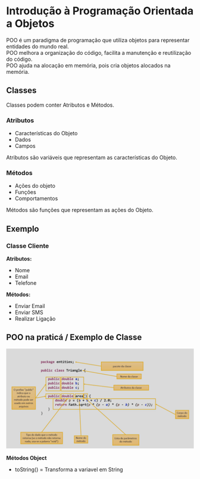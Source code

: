 # Introdução à Programação Orientada a Objetos

POO é um paradigma de programação que utiliza objetos para representar entidades do mundo real.<br>
POO melhora a organização do código, facilita a manutenção e reutilização do código.<br>
POO ajuda na alocação em memória, pois cria objetos alocados na memória.

## Classes

Classes podem conter Atributos e Métodos.

### Atributos

- Características do Objeto
- Dados
- Campos

Atributos são variáveis que representam as características do Objeto.

### Métodos

- Ações do objeto
- Funções
- Comportamentos

Métodos são funções que representam as ações do Objeto.

## Exemplo

### Classe Cliente

**Atributos:**

- Nome
- Email
- Telefone

**Métodos:**

- Enviar Email
- Enviar SMS
- Realizar Ligação

## POO na praticá / Exemplo de Classe

![img.png](img.png)

**Métodos Object**

- toString() = Transforma a variavel em String
